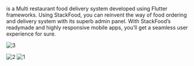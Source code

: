 is a Multi restaurant food delivery system developed using Flutter frameworks. Using StackFood, you can reinvent the way of food ordering and delivery system with its superb admin panel. With StackFood’s readymade and highly responsive mobile apps, you’ll get a seamless user experience for sure.



![3](https://github.com/abdelhameed-elsayed/e-food-app/assets/105364430/a6d46cdc-2db6-4d55-990c-970ef03e4fdd)


![2](https://github.com/abdelhameed-elsayed/e-food-app/assets/105364430/9c7db3e5-0d58-4d2f-a2b4-0a83ced03e90)
![1](https://github.com/abdelhameed-elsayed/e-food-app/assets/105364430/9892448e-4c8a-4522-87f2-4d182aee7d9d)

